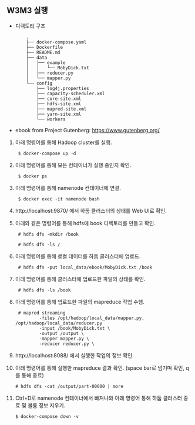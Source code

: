 ## W3M3 실행

- 디렉토리 구조
    ```
        .
        ├── docker-compose.yaml
        ├── Dockerfile
        ├── README.md
        ├── data
        │   ├── example
        │   │   └── MobyDick.txt
        │   ├── reducer.py
        │   └── mapper.py
        └── config
            ├── log4j.properties
            ├── capacity-scheduler.xml
            ├── core-site.xml
            ├── hdfs-site.xml
            ├── mapred-site.xml
            ├── yarn-site.xml
            └── workers
    ```

- ebook from Project Gutenberg: https://www.gutenberg.org/

1. 아래 명령어를 통해 Hadoop cluster를 실행.

        $ docker-compose up -d

2. 아래 명령어를 통해 모든 컨테이너가 실행 중인지 확인.

        $ docker ps

3. 아래 명령어를 통해 namenode 컨테이너에 연결.

        $ docker exec -it namenode bash

4. http://localhost:9870/ 에서 하둡 클러스터의 상태를 Web UI로 확인.

5. 아래와 같은 명령어를 통해 hdfs에 book 디렉토리를 만들고 확인.

        # hdfs dfs -mkdir /book
        
        # hdfs dfs -ls /

6. 아래 명령어를 통해 로컬 데이터를 하둡 클러스터에 업로드.

        # hdfs dfs -put local_data/ebook/MobyDick.txt /book

7. 아래 명령어를 통해 클러스터에 업로드한 파일의 상태를 확인.

        # hdfs dfs -ls /book

8. 아래 명령어를 통해 업로드한 파일의 mapreduce 작업 수행.

        # mapred streaming 
                -files /opt/hadoop/local_data/mapper.py, /opt/hadoop/local_data/reducer.py
                -input /book/MobyDick.txt \
                -output /output \
                -mapper mapper.py \
                -reducer reducer.py \

9. http://localhost:8088/ 에서 실행한 작업의 정보 확인.

10. 아래 명령어를 통해 실행한 mapreduce 결과 확인. (space bar로 넘기며 확인, q를 통해 종료)

        # hdfs dfs -cat /output/part-00000 | more

11. Ctrl+D로 namenode 컨테이너에서 빠져나와 아래 명령어 통해 하둡 클러스터 종료 및 볼륨 정보 지우기.

        $ docker-compose down -v